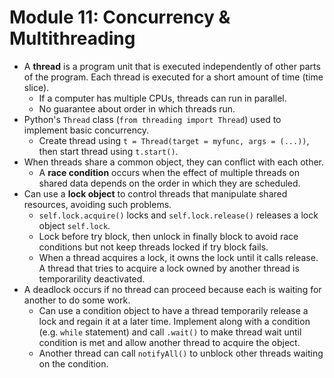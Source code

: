 # Module 11: Concurrency & Multithreading

- A **thread** is a program unit that is executed independently of other parts of the program. Each thread is executed for a short amount of time (time slice).
  - If a computer has multiple CPUs, threads can run in parallel.
  - No guarantee about order in which threads run.
- Python's `Thread` class (`from threading import Thread`) used to implement basic concurrency.
  - Create thread using `t = Thread(target = myfunc, args = (...))`, then start thread using `t.start()`.
- When threads share a common object, they can conflict with each other.
  - A **race condition** occurs when the effect of multiple threads on shared data depends on the order in which they are scheduled.
- Can use a **lock object** to control threads that manipulate shared resources, avoiding such problems.
  - `self.lock.acquire()` locks and `self.lock.release()` releases a lock object `self.lock`.
  - Lock before try block, then unlock in finally block to avoid race conditions but not keep  threads locked if try block fails.
  - When a thread acquires a lock, it owns the lock until it calls release. A thread that tries to acquire a lock owned by another thread is temporarility deactivated.
- A deadlock occurs if no thread can proceed because each is waiting for another to do some work.
  - Can use a condition object to have a thread temporarily release a lock and regain it at a later time. Implement along with a condition (e.g. `while` statement) and call `.wait()` to make thread wait until condition is met and allow another thread to acquire the object.
  - Another thread can call `notifyAll()` to unblock other threads waiting on the condition.